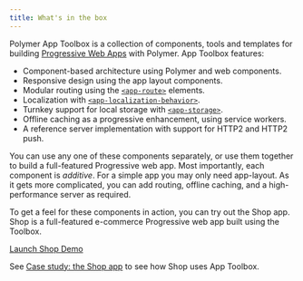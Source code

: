 ```yaml
---
title: What's in the box
---
```


Polymer App Toolbox is a collection of components, tools and templates for
building
[Progressive Web Apps](https://developers.google.com/web/progressive-web-apps)
with Polymer. App Toolbox features:

-   Component-based architecture using Polymer and web components.
-   Responsive design using the app layout components.
-   Modular routing using the [`<app-route>`](https://elements.polymer-project.org/elements/app-route) elements.
-   Localization with [`<app-localization-behavior>`](https://elements.polymer-project.org/elements/app-localization-behavior).
-   Turnkey support for local storage with [`<app-storage>`](https://elements.polymer-project.org/elements/app-storage).
-   Offline caching as a progressive enhancement, using service workers.
-   A reference server implementation with support for HTTP2 and HTTP2 push.

You can use any one of these components separately, or use them together to build a full-featured Progressive web app. Most importantly, each component is _additive_. For a simple app you may only need app-layout. As it gets more complicated, you can add routing, offline caching, and a high-performance server as required.

To get a feel for these components in action, you can try out the Shop app. Shop is a full-featured e-commerce Progressive web app built using the Toolbox.

<a href="https://polykart12.appspot.com/" class="blue-button">Launch Shop Demo
</a>

See [Case study: the Shop app](case-study) to see how Shop uses App Toolbox.
